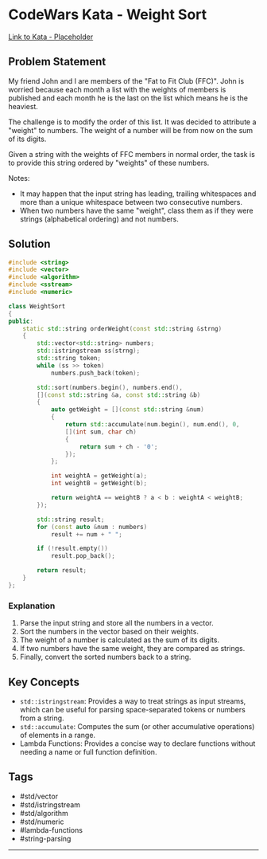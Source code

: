 # CodeWars Kata - Weight Sort

[Link to Kata - Placeholder](https://www.codewars.com/kata/55c6126177c9441a570000cc/train/cpp)

## Problem Statement

My friend John and I are members of the "Fat to Fit Club (FFC)". John is worried because each month a list with the weights of members is published and each month he is the last on the list which means he is the heaviest.

The challenge is to modify the order of this list. It was decided to attribute a "weight" to numbers. The weight of a number will be from now on the sum of its digits.

Given a string with the weights of FFC members in normal order, the task is to provide this string ordered by "weights" of these numbers.

Notes:
- It may happen that the input string has leading, trailing whitespaces and more than a unique whitespace between two consecutive numbers.
- When two numbers have the same "weight", class them as if they were strings (alphabetical ordering) and not numbers.

## Solution

```cpp
#include <string>
#include <vector>
#include <algorithm>
#include <sstream>
#include <numeric>

class WeightSort
{
public:
    static std::string orderWeight(const std::string &strng)
    {
        std::vector<std::string> numbers;
        std::istringstream ss(strng);
        std::string token;
        while (ss >> token)
            numbers.push_back(token);

        std::sort(numbers.begin(), numbers.end(), 
        [](const std::string &a, const std::string &b) 
        {
            auto getWeight = [](const std::string &num) 
            {
                return std::accumulate(num.begin(), num.end(), 0, 
                [](int sum, char ch) 
                {
                    return sum + ch - '0';  
                });
            };

            int weightA = getWeight(a);
            int weightB = getWeight(b);

            return weightA == weightB ? a < b : weightA < weightB;
        });

        std::string result;
        for (const auto &num : numbers)
            result += num + " ";

        if (!result.empty())
            result.pop_back();

        return result;
    }
};
```

### Explanation

1. Parse the input string and store all the numbers in a vector.
2. Sort the numbers in the vector based on their weights.
3. The weight of a number is calculated as the sum of its digits.
4. If two numbers have the same weight, they are compared as strings.
5. Finally, convert the sorted numbers back to a string.

## Key Concepts

- `std::istringstream`: Provides a way to treat strings as input streams, which can be useful for parsing space-separated tokens or numbers from a string.
- `std::accumulate`: Computes the sum (or other accumulative operations) of elements in a range.
- Lambda Functions: Provides a concise way to declare functions without needing a name or full function definition.

## Tags

- #std/vector
- #std/istringstream
- #std/algorithm
- #std/numeric
- #lambda-functions
- #string-parsing

---